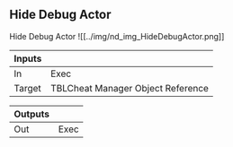 ## Hide Debug Actor
Hide Debug Actor
![[../img/nd_img_HideDebugActor.png]]

|Inputs||
|--|--|
| In | Exec |
| Target | TBLCheat Manager Object Reference |

|Outputs||
|--|--|
| Out | Exec |

